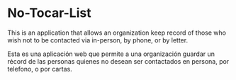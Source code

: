 # No-Tocar-List

This is an application that allows an organization keep record of those who wish not to be contacted via in-person, by phone, or by letter.

Esta es una aplicación web que permite a una organización guardar un récord de las personas quienes no desean ser contactados en persona, por telefono, o por cartas. 
